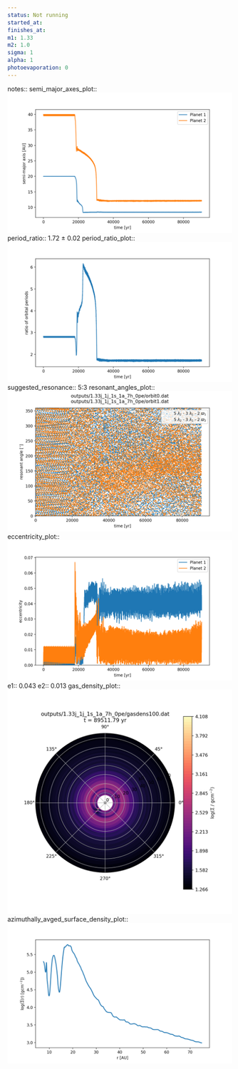 ```yaml
---
status: Not running
started_at:
finishes_at:
m1: 1.33
m2: 1.0
sigma: 1
alpha: 1
photoevaporation: 0
---
```


notes::
semi_major_axes_plot:: ![semi_major_axes_1.33j_1j_1s_1a_7h_0pe.png](plots/semi_major_axes/semi_major_axes_1.33j_1j_1s_1a_7h_0pe.png)
period_ratio:: 1.72 ± 0.02
period_ratio_plot:: ![period_ratio_1.33j_1j_1s_1a_7h_0pe.png](plots/period_ratio/period_ratio_1.33j_1j_1s_1a_7h_0pe.png)
suggested_resonance:: 5:3
resonant_angles_plot:: ![resonant_angles_1.33j_1j_1s_1a_7h_0pe.png](plots/resonant_angles/resonant_angles_1.33j_1j_1s_1a_7h_0pe.png)
eccentricity_plot:: ![eccentricity_1.33j_1j_1s_1a_7h_0pe.png](plots/eccentricity/eccentricity_1.33j_1j_1s_1a_7h_0pe.png)
e1:: 0.043
e2:: 0.013
gas_density_plot:: ![gas_density_1.33j_1j_1s_1a_7h_0pe.png](plots/gas_density/gas_density_1.33j_1j_1s_1a_7h_0pe.png)
azimuthally_avged_surface_density_plot:: ![azimuthally_avged_surface_density_1.33j_1j_1s_1a_7h_0pe.png](plots/azimuthally_avged_surface_density/azimuthally_avged_surface_density_1.33j_1j_1s_1a_7h_0pe.png)
